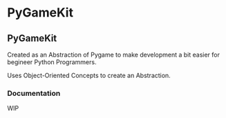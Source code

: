 # PyGameKit

<h2> PyGameKit </h2>
<p> Created as an Abstraction of Pygame to make development a bit easier for begineer Python Programmers. </p>
<p> Uses Object-Oriented Concepts to create an Abstraction. </p>

<h3> Documentation </h3>
<p> WIP </p>